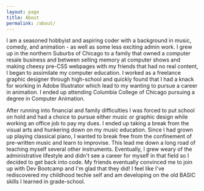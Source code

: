 ```yaml
---
layout: page
title: About
permalink: /about/
---
```


I am a seasoned hobbyist and aspiring coder with a background in music, comedy, and animation - as well as some less exciting admin work. I grew up in the northern Suburbs of Chicago to a family that owned a computer resale business and between selling memory at computer shows and making cheesy pre-CSS webpages with my friends that had no real content, I began to assimilate my computer education. I worked as a freelance graphic designer through high-school and quickly found that I had a knack for working in Adobe Illustrator which lead to my wanting to pursue a career in animation. I ended up attending Columbia College of Chicago pursuing a degree in Computer Animation.

After running into financial and family difficulties I was forced to put school on hold and had a choice to pursue either music or graphic design while working an office job to pay my dues. I ended up taking a break from the visual arts and hunkering down on my music education. Since I had grown up playing classical piano, I wanted to break free from the confinement of pre-written music and learn to improvise. This lead me down a long road of teaching myself several other instruments. Eventually, I grew weary of the administrative lifestyle and didn't see a career for myself in that field so I decided to get back into code. My friends eventually convinced me to join up with Dev Bootcamp and I'm glad that they did! I feel like I've rediscovered my childhood techie self and am developing on the old BASIC skills I learned in grade-school.
